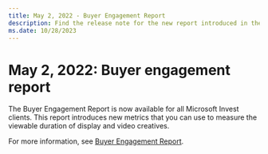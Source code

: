 ```yaml
---
title: May 2, 2022 - Buyer Engagement Report
description: Find the release note for the new report introduced in the UI - Buyer Engagement Report.
ms.date: 10/28/2023
---
```


# May 2, 2022: Buyer engagement report

The Buyer Engagement Report is now available for all Microsoft Invest clients. This report introduces new metrics that you can use to measure the viewable duration of display and video creatives.

For more information, see [Buyer Engagement Report](buyer-engagement-report.md).
